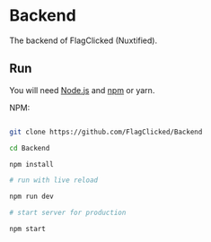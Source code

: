 # Backend
The backend of FlagClicked (Nuxtified).

## Run
You will need [Node.js](https://nodejs.org) and [npm](https://npmjs.org) or yarn.

NPM:

```bash

git clone https://github.com/FlagClicked/Backend

cd Backend

npm install

# run with live reload

npm run dev

# start server for production

npm start
```